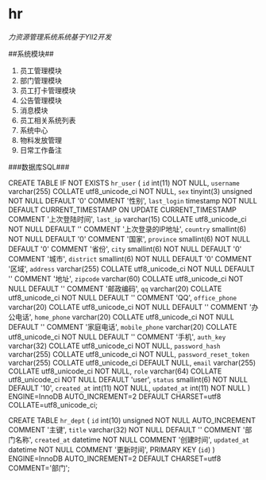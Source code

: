 # hr
*力资源管理系统系统基于YII2开发*

##系统模块##
1. 员工管理模块
2. 部门管理模块
3. 员工打卡管理模块
4. 公告管理模块
5. 消息模块
6. 员工相关系统列表
7. 系统中心
8. 物料发放管理
9. 日常工作备注

###数据库SQL###

CREATE TABLE IF NOT EXISTS `hr_user` (
  `id` int(11) NOT NULL,
  `username` varchar(255) COLLATE utf8_unicode_ci NOT NULL,
  `sex` tinyint(3) unsigned NOT NULL DEFAULT '0' COMMENT '性别',
  `last_login` timestamp NOT NULL DEFAULT CURRENT_TIMESTAMP ON UPDATE CURRENT_TIMESTAMP COMMENT '上次登陆时间',
  `last_ip` varchar(15) COLLATE utf8_unicode_ci NOT NULL DEFAULT '' COMMENT '上次登录的IP地址',
  `country` smallint(6) NOT NULL DEFAULT '0' COMMENT '国家',
  `province` smallint(6) NOT NULL DEFAULT '0' COMMENT '省份',
  `city` smallint(6) NOT NULL DEFAULT '0' COMMENT '城市',
  `district` smallint(6) NOT NULL DEFAULT '0' COMMENT '区域',
  `address` varchar(255) COLLATE utf8_unicode_ci NOT NULL DEFAULT '' COMMENT '地址',
  `zipcode` varchar(60) COLLATE utf8_unicode_ci NOT NULL DEFAULT '' COMMENT '邮政编码',
  `qq` varchar(20) COLLATE utf8_unicode_ci NOT NULL DEFAULT '' COMMENT 'QQ',
  `office_phone` varchar(20) COLLATE utf8_unicode_ci NOT NULL DEFAULT '' COMMENT '办公电话',
  `home_phone` varchar(20) COLLATE utf8_unicode_ci NOT NULL DEFAULT '' COMMENT '家庭电话',
  `mobile_phone` varchar(20) COLLATE utf8_unicode_ci NOT NULL DEFAULT '' COMMENT '手机',
  `auth_key` varchar(32) COLLATE utf8_unicode_ci NOT NULL,
  `password_hash` varchar(255) COLLATE utf8_unicode_ci NOT NULL,
  `password_reset_token` varchar(255) COLLATE utf8_unicode_ci DEFAULT NULL,
  `email` varchar(255) COLLATE utf8_unicode_ci NOT NULL,
  `role` varchar(64) COLLATE utf8_unicode_ci NOT NULL DEFAULT 'user',
  `status` smallint(6) NOT NULL DEFAULT '10',
  `created_at` int(11) NOT NULL,
  `updated_at` int(11) NOT NULL
) ENGINE=InnoDB AUTO_INCREMENT=2 DEFAULT CHARSET=utf8 COLLATE=utf8_unicode_ci;

CREATE TABLE `hr_dept` (
  `id` int(10) unsigned NOT NULL AUTO_INCREMENT COMMENT '主键',
  `title` varchar(32) NOT NULL DEFAULT '' COMMENT '部门名称',
  `created_at` datetime NOT NULL COMMENT '创建时间',
  `updated_at` datetime NOT NULL COMMENT '更新时间',
  PRIMARY KEY (`id`)
) ENGINE=InnoDB AUTO_INCREMENT=2 DEFAULT CHARSET=utf8 COMMENT='部门';